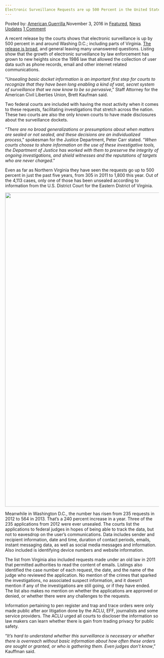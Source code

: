 ```yaml
---
Electronic Surveillance Requests are up 500 Percent in the United States
---
```

<article class="post-listing post-16245 post type-post status-publish format-standard has-post-thumbnail hentry category-deepdot-news category-news-updates tag-2424 tag-electronic tag-percent tag-requests tag-states tag-surveillance tag-united">
    <div class="post-inner">
    <p class="post-meta">
    <span>Posted by: <a href="https://www.deepdotweb.com/author/americanguerrilla/" title="">American Guerrilla </a></span>
    <span>November 3, 2016</span>
    <span>in <a href="https://www.deepdotweb.com/category/deepdot-news/" rel="category tag">Featured</a>, <a href="https://www.deepdotweb.com/category/news-updates/" rel="category tag">News Updates</a></span>
    <span><a href="https://www.deepdotweb.com/2016/11/03/electronic-surveillance-requests-500-percent-united-states/#comments">1 Comment</a></span>
    </p>
    <div class="clear"></div>
    <div class="entry">
    <p>A recent release by the courts shows that electronic surveillance is up by 500 percent in and around Washing D.C.; including parts of Virginia. <a href="https://www.washingtonpost.com/local/public-safety/us-courts-electronic-surveillance-up-500-percent-in-dc-area-since-2011-almost-all-sealed-cases/2016/10/22/48693ffa-8f10-11e6-9c52-0b10449e33c4_story.html">The release is broad</a>, and general leaving many unanswered questions. Listing show that the growth of electronic surveillance by law enforcement has grown to new heights since the 1986 law that allowed the collection of user data such as phone records, email and other internet related communications.</p>
    <p>“<em>Unsealing basic docket information is an important first step for courts to recognize that they have been long enabling a kind of vast, secret system of surveillance that we now know to be so pervasive</em>,” Staff Attorney for the American Civil Liberties Union, Brett Kaufman said.</p>
    <p>Two federal courts are included with having the most activity when it comes to these requests, facilitating investigations that stretch across the nation. These two courts are also the only known courts to have made disclosures about the surveillance dockets.</p>
    <p>“<em>There are no broad generalizations or presumptions about when matters are sealed or not sealed, and these decisions are an individualized process</em>,” spokesman for the Justice Department, Peter Carr stated. “<em>When courts choose to share information on the use of these investigative tools, the Department of Justice has worked with them to preserve the integrity of ongoing investigations, and shield witnesses and the reputations of targets who are never charged</em>.”</p>
    <p>Even as far as Northern Virginia they have seen the requests go up to 500 percent in just the past five years, from 305 in 2011 to 1,800 this year. Out of the 4,113 cases, only one of those has been unsealed according to information from the U.S. District Court for the Eastern District of Virginia.</p>
    <p><img class="wp-image-16246 aligncenter" src="https://www.deepdotweb.com/wp-content/uploads/2016/11/word-image-1.jpeg" width="883" height="1026" srcset="https://www.deepdotweb.com/wp-content/uploads/2016/11/word-image-1.jpeg 1484w, https://www.deepdotweb.com/wp-content/uploads/2016/11/word-image-1-258x300.jpeg 258w, https://www.deepdotweb.com/wp-content/uploads/2016/11/word-image-1-881x1024.jpeg 881w" sizes="(max-width: 883px) 100vw, 883px" /></p>
    <p>Meanwhile in Washington D.C., the number has risen from 235 requests in 2012 to 564 in 2013. That’s a 240 percent increase in a year. Three of the 235 applications from 2012 were ever unsealed. The courts list the applications to federal judges in hopes of being able to track the data, but not to eavesdrop on the user’s communications. Data includes sender and recipient information, date and time, duration of contact periods, emails, instant messaging data, as well as social media messages and information. Also included is identifying device numbers and website information.</p>
    <p>The list from Virginia also included requests made under an old law in 2011 that permitted authorities to read the content of emails. Listings also identified the case number of each request, the date, and the name of the judge who reviewed the application. No mention of the crimes that sparked the investigations, no associated suspect information, and it doesn’t mention if any of the investigations are still going, or if they have ended. The list also makes no mention on whether the applications are approved or denied, or whether there were any challenges to the requests.</p>
    <p>Information pertaining to pen register and trap and trace orders were only made public after aor litigation done by the ACLU, EFF, journalists and some service providers. The ACLU urged all courts to discloser the information so law makers can learn whether there is gain from trading privacy for public safety.</p>
    <p>“<em>It’s hard to understand whether this surveillance is necessary or whether there is overreach without basic information about how often these orders are sought or granted, or who is gathering them. Even judges don’t know</em>,” Kauffman said.</p>
    </div>
    <span style="display:none"><a href="https://www.deepdotweb.com/tag/500/" rel="tag">500</a> <a href="https://www.deepdotweb.com/tag/electronic/" rel="tag">electronic</a> <a href="https://www.deepdotweb.com/tag/percent/" rel="tag">percent</a> <a href="https://www.deepdotweb.com/tag/requests/" rel="tag">requests</a> <a href="https://www.deepdotweb.com/tag/states/" rel="tag">states</a> <a href="https://www.deepdotweb.com/tag/surveillance/" rel="tag">surveillance</a> <a href="https://www.deepdotweb.com/tag/united/" rel="tag">united</a></span> <span style="display:none" class="updated">2016-11-03</span>
    <div style="display:none" class="vcard author" itemprop="author" itemscope itemtype="http://schema.org/Person"><strong class="fn" itemprop="name"><a href="https://www.deepdotweb.com/author/americanguerrilla/" title="Posts by American Guerrilla" rel="author">American Guerrilla</a></strong></div>
    </div>
</article>

